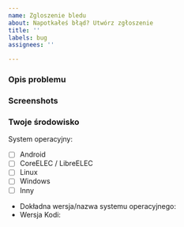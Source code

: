 ```yaml
---
name: Zgloszenie bledu
about: Napotkałeś błąd? Utwórz zgłoszenie
title: ''
labels: bug
assignees: ''

---
```


### Opis problemu
<!--- Prosimy o dokładny opis problemu -->
<!--- Pomocne będzie również dołączenie loga z błędem - https://kodiwpigulce.pl/logi -->

### Screenshots
<!--- Screeny mogące pomóc w opisaniu problemu (niewymagane) -->

### Twoje środowisko
System operacyjny:
<!--- Możliwość zaznaczenia systemu pojawi się po utworzeniu zgłoszenia -->
 - [ ] Android
 - [ ] CoreELEC / LibreELEC
 - [ ] Linux
 - [ ] Windows
 - [ ] Inny

 - Dokładna wersja/nazwa systemu operacyjnego: 
 - Wersja Kodi:
